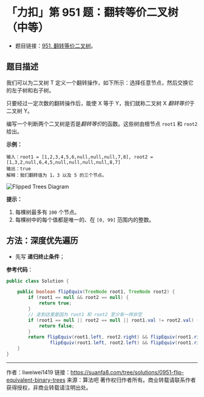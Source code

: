 # 「力扣」第 951 题：翻转等价二叉树（中等）

- 题目链接：[951. 翻转等价二叉树](https://leetcode-cn.com/problems/flip-equivalent-binary-trees/)。

## 题目描述

我们可以为二叉树 T 定义一个翻转操作，如下所示：选择任意节点，然后交换它的左子树和右子树。

只要经过一定次数的翻转操作后，能使 X 等于 Y，我们就称二叉树 X *翻转等价*于二叉树 Y。

编写一个判断两个二叉树是否是*翻转等价*的函数。这些树由根节点 `root1` 和 `root2` 给出。

**示例：**

```
输入：root1 = [1,2,3,4,5,6,null,null,null,7,8], root2 = [1,3,2,null,6,4,5,null,null,null,null,8,7]
输出：true
解释：我们翻转值为 1，3 以及 5 的三个节点。
```

![Flipped Trees Diagram](https://assets.leetcode.com/uploads/2018/11/29/tree_ex.png)

**提示：**

1. 每棵树最多有 `100` 个节点。
2. 每棵树中的每个值都是唯一的、在 `[0, 99]` 范围内的整数。

## 方法：深度优先遍历

- 先写 **递归终止条件**；

**参考代码**：

```Java []
public class Solution {

    public boolean flipEquiv(TreeNode root1, TreeNode root2) {
        if (root1 == null && root2 == null) {
            return true;
        }
        // 走到这里是因为 root1 和 root2 至少有一样非空
        if (root1 == null || root2 == null || root1.val != root2.val) {
            return false;
        }
        return flipEquiv(root1.left, root2.right) && flipEquiv(root1.right, root2.left) ||
                flipEquiv(root1.left, root2.left) && flipEquiv(root1.right, root2.right);
    }
}
```



---

作者：liweiwei1419
链接：https://suanfa8.com/tree/solutions/0951-flip-equivalent-binary-trees
来源：算法吧
著作权归作者所有。商业转载请联系作者获得授权，非商业转载请注明出处。